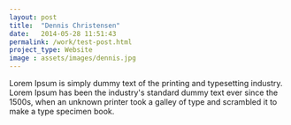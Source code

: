 ```yaml
---
layout: post
title:  "Dennis Christensen"
date:   2014-05-28 11:51:43
permalink: /work/test-post.html
project_type: Website
image : assets/images/dennis.jpg
---
```


Lorem Ipsum is simply dummy text of the printing and typesetting industry. Lorem Ipsum has been the industry's standard dummy text ever since the 1500s, when an unknown printer took a galley of type and scrambled it to make a type specimen book.

